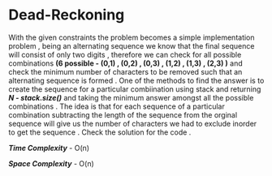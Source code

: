 # Dead-Reckoning #

With the given constraints the problem becomes a simple implementation problem , being an alternating sequence we know that the final sequence will consist of only two digits , therefore we can check for all possible combinations **(6 possible - (0,1) , (0,2) , (0,3) , (1,2) , (1,3) , (2,3) )** and check the minimum number of characters to be removed such that an alternating sequence is formed . One of the methods to find the answer is to create the sequence for a particular combiination using stack and returning ***N - stack.size()***  and taking the minimum answer amongst all the possible combinations . The idea is that for each sequence of a particular combination
subtracting the length of the sequence from the orginal sequence will give us the number of characters we had to exclude inorder to get the sequence . 
Check the solution for the code . 

***Time Complexity*** - O(n)

***Space Complexity*** - O(n)
